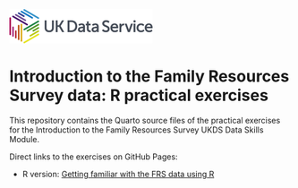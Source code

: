 <img src="pics/UKDS_Logos_Col_Grey_300dpi.png" alt="UK Data Service Logo" style="width:256px;"/>


# Introduction to the Family Resources Survey data: R practical exercises

This repository contains the Quarto source files of the practical exercises for the Introduction to the Family Resources Survey UKDS Data Skills Module.

Direct links to the exercises on GitHub Pages:

- R version: <a href="https://github.com/UKDataServiceOpen/Introduction_to_the_FRS/blob/main/FRS_get_familiar.html" target="_blank" rel="noopener noreferrer" >Getting familiar with the FRS data using R </a>
